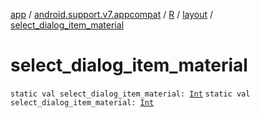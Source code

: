 [app](../../../index.md) / [android.support.v7.appcompat](../../index.md) / [R](../index.md) / [layout](index.md) / [select_dialog_item_material](.)

# select_dialog_item_material

`static val select_dialog_item_material: `[`Int`](https://kotlinlang.org/api/latest/jvm/stdlib/kotlin/-int/index.html)
`static val select_dialog_item_material: `[`Int`](https://kotlinlang.org/api/latest/jvm/stdlib/kotlin/-int/index.html)